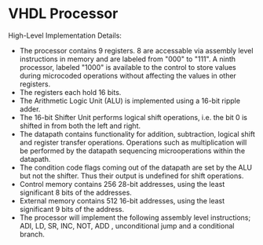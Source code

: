 # VHDL Processor

High-Level Implementation Details:
- The processor contains 9 registers. 8 are accessable via assembly level instructions in memory and are labeled from "000" to "111". A ninth processor, labeled "1000" is available to the control to store values during microcoded operations without affecting the values in other registers.
- The registers each hold 16 bits.
- The Arithmetic Logic Unit (ALU) is implemented using a 16-bit ripple adder.
- The 16-bit Shifter Unit performs logical shift operations, i.e. the bit 0 is shifted in from both the left and right.
- The datapath contains functionality for addition, subtraction, logical shift and register transfer operations. Operations such as multiplication will be performed by the datapath sequencing microoperations within the datapath.
- The condition code flags coming out of the datapath are set by the ALU but not the shifter. Thus their output is undefined for shift operations.
- Control memory contains 256 28-bit addresses, using the least significant 8 bits of the addresses.
- External memory contains 512 16-bit addresses, using the least significant 9 bits of the address.
- The processor will implement the following assembly level instructions; ADI, LD, SR, INC, NOT, ADD , unconditional jump and a conditional branch.
